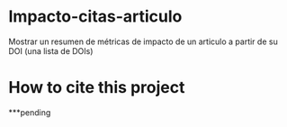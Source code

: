 # Impacto-citas-articulo
Mostrar un resumen de métricas de impacto de un articulo a partir de su DOI (una lista de DOIs)

# How to cite this project
***pending
